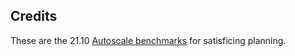 ## Credits

These are the 21.10 [Autoscale benchmarks](https://github.com/AI-Planning/autoscale-benchmarks) for satisficing planning.

